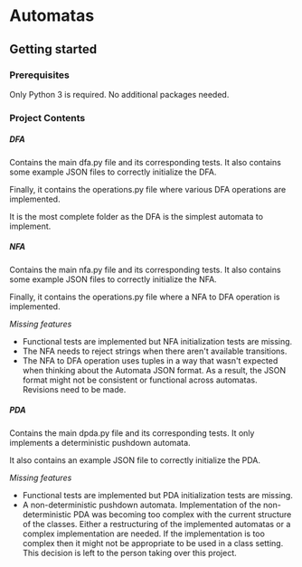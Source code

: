 # Automatas

## Getting started

### Prerequisites

Only Python 3 is required. No additional packages needed.

### Project Contents

##### DFA
Contains the main dfa.py file and its corresponding tests. It also contains some example JSON files to correctly
initialize the DFA.

Finally, it contains the operations.py file where various DFA operations are implemented.

It is the most complete folder as the DFA is the simplest automata to implement. 


##### NFA
Contains the main nfa.py file and its corresponding tests. It also contains some example JSON files to correctly
initialize the NFA.

Finally, it contains the operations.py file where a NFA to DFA operation is implemented.

*Missing features*

- Functional tests are implemented but NFA initialization tests are missing.
- The NFA needs to reject strings when there aren't available transitions.
- The NFA to DFA operation uses tuples in a way that wasn't expected when thinking about the Automata JSON format. As a
result, the JSON format might not be consistent or functional across automatas. Revisions need to be made.

##### PDA
Contains the main dpda.py file and its corresponding tests. It only implements a deterministic pushdown automata.

It also contains an example JSON file to correctly initialize the PDA.


*Missing features*

- Functional tests are implemented but PDA initialization tests are missing.
- A non-deterministic pushdown automata. Implementation of the non-deterministic PDA was becoming too complex with the
current structure of the classes. Either a restructuring of the implemented automatas or a complex implementation are
needed. If the implementation is too complex then it might not be appropriate to be used in a class setting.
This decision is left to the person taking over this project.

 